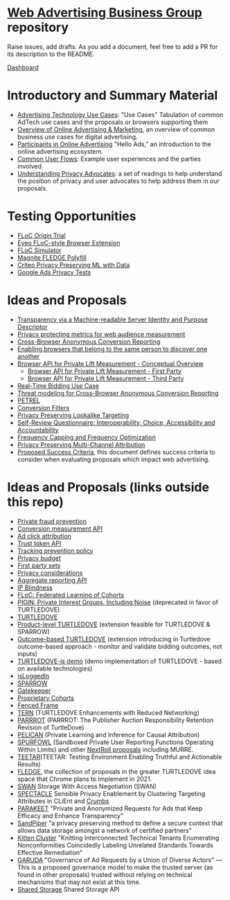 # [Web Advertising Business Group](https://www.w3.org/community/web-adv) repository

Raise issues, add drafts. As you add a document, feel free to add a PR for its description to the README.

[Dashboard](https://w3c.github.io/web-advertising/dashboard/)

# Introductory and Summary Material

* [Advertising Technology Use Cases](support_for_advertising_use_cases.md): "Use Cases" Tabulation of common AdTech use cases and the proposals or browsers supporting them
* [Overview of Online Advertising & Marketing](advertising101.md), an overview of common business use cases for digital advertising.
* [Participants in Online Advertising](OnlineAdvertisingParticipants.md) "Hello Ads," an introduction to the online advertising ecosystem.
* [Common User Flows](common-user-flows-in-web-advertising.md): Example user experiences and the parties involved.
* [Understanding Privacy Advocates](understanding-privacy-advocates.md): a set of readings to help understand the position of privacy and user advocates to help address them in our proposals.

# Testing Opportunities

* [FLoC Origin Trial](https://developer.chrome.com/origintrials/#/view_trial/213920982300098561)
* [Eyeo FLoC-style Browser Extension](https://crumbs.org/)
* [FLoC Simulator](https://github.com/shigeki/floc_simulator)
* [Magnite FLEDGE Polyfill](https://github.com/MagniteEngineering/fledge.polyfill)
* [Criteo Privacy Preserving ML with Data](https://competitions.codalab.org/competitions/31485)
* [Google Ads Privacy Tests](https://github.com/google/ads-privacy/tree/master/experiments)

# Ideas and Proposals

* [Transparency via a Machine-readable Server Identity and Purpose Descriptor](serverdeclaration.md)
* [Privacy protecting metrics for web audience measurement](admetrics.md)
* [Cross-Browser Anonymous Conversion Reporting](cross-browser-anonymous-conversion-reporting.md)
* [Enabling browsers that belong to the same person to discover one another](enabling-browsers-that-belong-to-the-same-person-to-discover-one-another.md)
* [Browser API for Private Lift Measurement - Conceptual Overview](private-lift-measurement-conceptual-overview.md)
  * [Browser API for Private Lift Measurement - First Party](private-lift-measurement-first-party.md)
  * [Browser API for Private Lift Measurement - Third Party](private-lift-measurement-third-party.md)
* [Real-Time Bidding Use Case](rtb-use-case.md)
* [Threat modeling for Cross-Browser Anonymous Conversion Reporting](threat-modeling-for-cross-browser-anonymous-conversion-reporting.md)
* [PETREL](PETREL.md)
* [Conversion Filters](conversion-filters.md)
* [Privacy Preserving Lookalike Targeting](privacy_preserving_lookalike_audience_targeting.md)
* [Self-Review Questionnaire: Interoperability, Choice, Accessibility and Accountability](interoperability-choice-accessibility-accountability-questionairre.md)
* [Frequency Capping and Frequency Optimization](frequency-capping-and-optimization.md)
* [Privacy Preserving Multi-Channel Attribution](privacy-preserving-multi-channel-attribution.md)
* [Proposed Success Criteria](success-criteria.md), this document defines success criteria to consider when evaluating proposals which impact web advertising.

# Ideas and Proposals (links outside this repo)
* [Private fraud prevention](https://github.com/siyengar/private-fraud-prevention)
* [Conversion measurement API](https://github.com/WICG/conversion-measurement-api)
* [Ad click attribution](https://github.com/WICG/ad-click-attribution)
* [Trust token API](https://github.com/WICG/trust-token-api)
* [Tracking prevention policy](https://webkit.org/tracking-prevention-policy/)
* [Privacy budget](https://github.com/bslassey/privacy-budget)
* [First party sets](https://github.com/privacycg/first-party-sets)
* [Privacy considerations](https://w3c.github.io/privacy-considerations/)
* [Aggregate reporting API](https://github.com/csharrison/aggregate-reporting-api)
* [IP Blindness](https://github.com/bslassey/ip-blindness/)
* [FLoC: Federated Learning of Cohorts](https://github.com/jkarlin/floc)
* [PIGIN: Private Interest Groups, Including Noise](https://github.com/michaelkleber/pigin) (deprecated in favor of TURTLEDOVE)
* [TURTLEDOVE](https://github.com/WICG/turtledove)
* [Product-level TURTLEDOVE](https://github.com/WICG/turtledove/blob/master/PRODUCT_LEVEL.md) (extension feasible for TURTLEDOVE & SPARROW)
* [Outcome-based TURTLEDOVE](https://github.com/WICG/turtledove/blob/master/OUTCOME_BASED.md) (extension introducing in Turtledove outcome-based approach - monitor and validate bidding outcomes, not inputs)
* [TURTLEDOVE-js demo](https://github.com/dervan/turtledove-js) (demo implementation of TURTLEDOVE - based on available technologies)
* [isLoggedIn](https://github.com/WebKit/explainers/tree/main/IsLoggedIn)
* [SPARROW](https://github.com/WICG/sparrow)
* [Gatekeeper](https://github.com/MagniteEngineering/Gatekeeper)
* [Proprietary Cohorts](https://github.com/MagniteEngineering/ProprietaryCohorts)
* [Fenced Frame](https://github.com/shivanigithub/fenced-frame/)
* [TERN](https://github.com/WICG/turtledove/blob/master/TERN.md) (TURTLEDOVE Enhancements with Reduced Networking)
* [PARRROT](https://github.com/prebid/identity-gatekeeper/blob/master/proposals/PARRROT.md) (PARRROT: The Publisher Auction Responsibility Retention Revision of TurtleDove)
* [PELICAN](https://github.com/neustar/pelican) (Private Learning and Inference for Causal Attribution)
* [SPURFOWL](https://github.com/AdRoll/privacy/blob/main/SPURFOWL.md) (Sandboxed Private User Reporting Functions Operating Within Limits) and other [NextRoll proposals](https://github.com/AdRoll/privacy) including MURRE.
* [TEETAR](https://github.com/criteo/privacy/blob/main/TEETAR/README.md)(TEETAR: Testing Environment Enabling Truthful and Actionable Results)
* [FLEDGE](https://github.com/WICG/turtledove/blob/master/FLEDGE.md), the collection of proposals in the greater TURTLEDOVE idea space that Chrome plans to implement in 2021.
* [SWAN](https://github.com/1plusX/swan) Storage With Access Negotiation (SWAN)
* [SPECTACLE](https://gitlab.com/eyeo/lab/spectacle/-/blob/master/README.md) Sensible Privacy Enablement by Clustering Targeting Attributes in CLiEnt  and [Crumbs](https://crumbs.org/)
* [PARAKEET](https://github.com/microsoft/privacy-preserving-ads/blob/main/Parakeet.md) "Private and Anonymized Requests for Ads that Keep Efficacy and Enhance Transparency"
* [SandPiper](https://github.com/carbondmp/sandpiper) "a privacy preserving method to define a secure context that allows data storage amongst a network of certified partners"
* [Kitten Cluster](https://github.com/carbondmp/Kitten_Cluster) "Knitting Interconnected Technical Tenants Enumerating Nonconformities Coincidedly Labeling Unrelated Standards Towards Effective Remediation"
* [GARUDA](https://darobin.github.io/garuda/) "Governance of Ad Requests by a Union of Diverse Actors" — This is a proposed governance model to make the trusted server (as found in other proposals)
  trusted without relying on technical mechanisms that may not exist at this time.
 * [Shared Storage](https://github.com/pythagoraskitty/shared-storage) Shared Storage API
